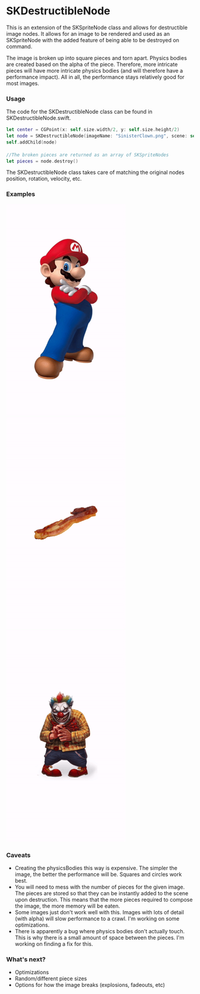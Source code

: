 # SKDestructibleNode
This is an extension of the SKSpriteNode class and allows for destructible image nodes. It allows for an image to be rendered and used as an SKSpriteNode with the added feature of being able to be destroyed on command.  

The image is broken up into square pieces and torn apart.  Physics bodies are created based on the alpha of the piece.  Therefore, more intricate pieces will have more intricate physics bodies (and will therefore have a performance impact).  All in all, the performance stays relatively good for most images. 

### Usage

The code for the SKDestructibleNode class can be found in SKDestructibleNode.swift.

```swift
let center = CGPoint(x: self.size.width/2, y: self.size.height/2)
let node = SKDestructibleNode(imageName: "SinisterClown.png", scene: self, initialPosition: center, pieceSize: 25)
self.addChild(node)

//The broken pieces are returned as an array of SKSpriteNodes
let pieces = node.destroy()
```

The SKDestructibleNode class takes care of matching the original nodes position, rotation, velocity, etc.  

### Examples

![Mario](MarioBreak.gif)
![Bacon](BaconCrumble.gif)
![Clown](ClownDestruction.gif)

### Caveats

* Creating the physicsBodies this way is expensive.  The simpler the image, the better the performance will be.  Squares and circles work best. 
* You will need to mess with the number of pieces for the given image.  The pieces are stored so that they can be instantly added to the scene upon destruction.  This means that the more pieces required to compose the image, the more memory will be eaten.
* Some images just don't work well with this.  Images with lots of detail (with alpha) will slow performance to a crawl. I'm working on some optimizations. 
* There is apparently a bug where physics bodies don't actually touch.  This is why there is a small amount of space between the pieces.  I'm working on finding a fix for this. 

### What's next?

* Optimizations
* Random/different piece sizes
* Options for how the image breaks (explosions, fadeouts, etc)
